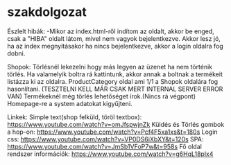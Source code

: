 # szakdolgozat

Észlelt hibák:
-Mikor az index.html-ről indítom az oldalt, akkor be enged, csak a "HIBA" oldalt látom, mivel nem vagyok bejelentkezve.
Akkor lesz jó, ha az index megnyitásakor ha nincs bejelentkezve, akkor a login oldalra fog dobni.

Shopok:
Törlésnél lekezelni hogy más legyen az üzenet ha nem történik törlés.
Ha valamelyik boltra rá kattintunk, akkor annak a boltnak a termékeit listázza ki az oldalra.
ProductCategory oldal ami 1/1 a Shopok oldalára fog hasonlítani. (TESZTELNI KELL MÁR CSAK MERT INTERNAL SERVER ERROR VAN)
Termékeknél még törlés lehetőséget írok.(Nincs rá végpont)
Homepage-re a system adatokat kigyűjteni.

Linkek:
Simple text(shop felküld, töröl textbox): https://www.youtube.com/watch?v=omJfspwjnZk
Küldés és Törlés gombok a hop-on: https://www.youtube.com/watch?v=Pcf4F5xa1xs&t=180s
Login css: https://www.youtube.com/watch?v=VP0DS6iXbXY&t=120s
SPA: https://www.youtube.com/watch?v=JmSb1VFoP7w&t=958s
Fő oldal rendszer információk: https://www.youtube.com/watch?v=g6HqL18plx4
